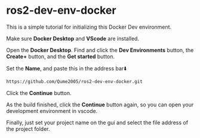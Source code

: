 # ros2-dev-env-docker

This is a simple tutorial for initializing this Docker Dev environment.

Make sure **Docker Desktop** and **VScode** are installed.

Open the **Docker Desktop**. Find and click the **Dev Environments** button, the **Create+** button, and the **Get started** button.

Set the **Name**, and paste this in the address bar⬇️

```bash
https://github.com/Qume2005/ros2-dev-env-docker.git
```

Click the **Continue** button.

As the build finished, click the **Continue** button again, so you can open your development environment in vscode.

Finally, just set your project name on the gui and select the file address of the project folder.

